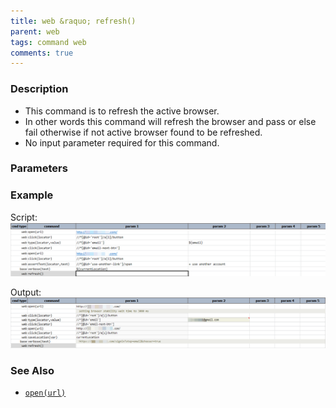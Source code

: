```yaml
---
title: web &raquo; refresh()
parent: web
tags: command web
comments: true
---
```


### Description

- This command is to refresh the active browser.
- In other words this command will refresh the browser and pass or else fail otherwise if not active browser found to be refreshed.
- No input parameter required for this command.

### Parameters

### Example

Script:<br/>
![](image/refresh_01.png)

Output:<br/>
![](image/refresh_02.png)

### See Also

- [`open(url)`](open(url))